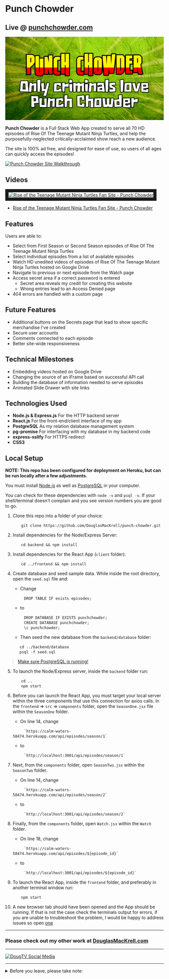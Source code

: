 # Punch Chowder

## Live @ [punchchowder.com](https://punchchowder.com/)

[![Punch Chowder Social Media](./public/Punch-Chowder-Social.jpg)](https://punchchowder.com/)

**Punch Chowder** is a Full Stack Web App created to serve all 70 HD episodes of Rise Of The Teenage Mutant Ninja Turtles, and help the purposefully-neglected critically-acclaimed show reach a new audience.

The site is 100% ad free, and designed for ease of use, so users of all ages can quickly access the episodes!

[![Punch Chowder Site Walkthrough](./public/punch-chowder-siteS.gif)](https://punchchowder.com/)

## Videos

<a href="http://www.youtube.com/watch?feature=player_embedded&v=DzURPJnaEjs" target="_blank"><img src="http://img.youtube.com/vi/DzURPJnaEjs/0.jpg" 
alt="Rise of the Teenage Mutant Ninja Turtles Fan Site - Punch Chowder" width="240" height="180" border="10" /></a>

* [Rise of the Teenage Mutant Ninja Turtles Fan Site - Punch Chowder](https://youtu.be/DzURPJnaEjs)

## Features

Users are able to:

* Select from First Season or Second Season episodes of Rise Of The Teenage Mutant Ninja Turtles
* Select individual episodes from a list of available episodes
* Watch HD unedited videos of episodes of Rise Of The Teenage Mutant Ninja Turtles hosted on Google Drive
* Navigate to previous or next episode from the Watch page
* Access secret area if a correct password is entered
  * Secret area reveals my credit for creating this website
  * Wrong entries lead to an Access Denied page
* 404 errors are handled with a custom page

## Future Features

* Additional buttons on the Secrets page that lead to show specific merchandise I've created
* Secure user accounts
* Comments connected to each episode
* Better site-wide responsiveness

## Technical Milestones

* Embedding videos hosted on Google Drive
* Changing the source of an iFrame based on successful API call
* Building the database of information needed to serve episodes
* Animated Slide Drawer with site links 

## Technologies Used

* **Node.js & Express.js** For the HTTP backend server
* **React.js** For the front-end/client interface of my app
* **PostgreSQL** As my relation database management system
* **pg-promise** For interfacing with my database in my backend code
* **express-sslify** For HTTPS redirect
* **CSS3**

## Local Setup

**NOTE: This repo has been configured for deployment on Heroku, but can be run locally after a few adjustments.**

You must install [Node.js](https://nodejs.org) as well as [PostgreSQL](https://www.postgresql.org/) in your computer.

You can check for these dependencies with `node -v` and `psql -v`. If your shell/terminal doesn't complain and you see version numbers you are good to go.

1. Clone this repo into a folder of your choice:
```
       git clone https://github.com/DouglasMacKrell/punch-chowder.git
```

2. Install dependencies for the Node/Express Server:
```
       cd backend && npm install
```

3. Install dependencies for the React App (`client` folder):
```
       cd ../frontend && npm install
```

4. Create database and seed sample data. While inside the root directory, open the `seed.sql` file and:

    - Change  
    ```
         DROP TABLE IF exists episodes;
    ```

    - to 
    ``` 
         DROP DATABASE IF EXISTS punchchowder;  
         CREATE DATABASE punchchowder;  
         \c punchchowder;
    ```

    - Then seed the new database from the `backend/database` folder:  
    ```
       cd ../backend/database  
       psql -f seed.sql
    ```

> [Make sure PostgreSQL is running!](https://www.google.com/search?q=make+sure+postgres+is+running&oq=make+sure+postf&aqs=chrome.1.69i57j0l5.5280j1j7&client=ubuntu&sourceid=chrome&ie=UTF-8)

5. To launch the Node/Express server, inside the `backend` folder run:
```
       cd ..
       npm start
```

6. Before you can launch the React App, you must target your local server within the three components that use this connection for axios calls. In the `frontend` => `src` => `components` folder, open the `SeasonOne.jsx` file within the `SeasonOne` folder.

    - On line 14, change  
    ```
         `https://calm-waters-58474.herokuapp.com/api/episodes/season/1`
    ```

    - to  
    ```
         `http://localhost:3001/api/episodes/season/1`
    ```

7. Next, from the `components` folder, open `SeasonTwo.jsx` within the `SeasonTwo` folder.

    - On line 14, change  
    ```
         `https://calm-waters-58474.herokuapp.com/api/episodes/season/2`
    ```

    - to  
    ```
         `http://localhost:3001/api/episodes/season/2`
    ```

8. Finally, from the `components` folder, open `Watch.jsx` within the `Watch` folder.

    - On line 18, change  
    ```
         `https://calm-waters-58474.herokuapp.com/api/episodes/${episode_id}`
    ```

    - to  
    ```
         `http://localhost:3001/api/episodes/${episode_id}`
    ```

9. To launch the React App, inside the `frontend` folder, and preferably in another terminal window run:
```
       npm start
```

10. A new browser tab should have been opened and the App should be running. If that is not the case check the terminals output for errors, if you are unable to troubleshoot the problem, I would be happy to address issues so open [one](/issues)

---

### Please check out my other work at [DouglasMacKrell.com](https://douglasmackrell.com)

---

[![DougTV Social Media](https://dougtv.herokuapp.com/DougTV-Social.png)](https://dougtv.herokuapp.com)

** **

<details>
    <summary>
        Before you leave, please take note:
    </summary>

You're the best! Thank you for visiting!

Please give this project a star and be sure to check out my [YouTube Channel](https://youtube.com/BigMacKrell)!

</details>
